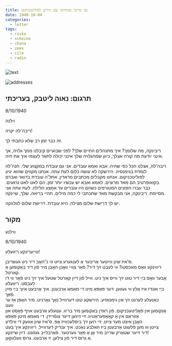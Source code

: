 ```yaml
---
title: גם שיינה ממתינה עם הירש לפוליטכניקום
date: 1940-10-04
categories:
  - letter
tags:
  - rivka
  - scheine
  - chana
  - zeev
  - cile
  - radin
---
```


![text](/pupko-papers/assets/images/1940-10-04-content.jpg)

![addresses](/pupko-papers/assets/images/1940-10-04-addresses.jpg)

## תרגום: נאוה ליטבק, בעריכתי
8/10/1940

וילנה

ריבה'לה יקרה!

זה כבר זמן רב שלא כתבתי לך.

ריבינקה, מה שלומך? איך מתנהלים החיים שלך? לפני שבועיים קיבלנו ממך גלויה, אך אינני יודעת
מה קורה אצלך, כיוון שמהגלויה שלך אינני יכולה לתאר לעצמי איך את חיה.

ריבה'לה, אצלנו הכל כפי שהיה. אבא ואמא עובדים. אני גם עובדת במקצוע שלי.
חנה'לה לומדת בגימנסיה. הירשקה לא עושה כלום לעת עתה. אנחנו מקווים שהוא יגיע
לפוליטכניקום. אנחנו מקבלים מכתבים מראדין. אתל'ה עובדת בדואר ואברם בקואופרטיב
הם מאד מרוצים. לאמא ואבא יש עכשיו יותר זמן. הם לאט לאט נרגעים. כבר עברו הזמנים
המטורפים כשהם היו עובדים עד אמצע הלילה. לעת עתה אני מסיימת. ריבינקה, אני מבקשת מאד
שתכתבי לי כמה מילים. תהיי בריאה. שלך, שיינקה.

יש לך דרישת שלום מצילה. היא עובדת. דרישת שלום לוולווקה.

## מקור

ווילנע

8/10/1940

טייַערינקע ריוועלע!

ס'איז שיון ווײַטער אַריבער אַ לענגערע צײַט ווי כ'האׇב דיר ניט געשריבן.  
ריווינקע וואׇס מאכסטו? ווי לעבט זיך דיר? פֿאַר צוויי וואׇכן האׇבן מיר פֿון דיר באַקומען אַ קאַרטל.  
אׇבער וואׇס בײַ דיר טוט זיך ווייס איך ניט. ווײַל פֿון דײַן קאַרטל שטעל איך זיך ניט פֿאׇר ווי דו לעבסט. ריוועלע  
בײַ אונדז איז אַלץ ווי געווען. דער פּאַפּאַ מיט די מאַמאַ אַרבעטן. איך אַרבעט איוך בײַ מײַן פֿאַך.  
כאַנעלע לערנט זיך אין גימנאַזיע. הירשקע טוט דערווײַל נאׇך גאׇרניט. מיר האׇפֿן אַז ער וועט  
אׇנקומען אין פּאׇליטעכניקום. פֿון ראַדן באַקומען מיר בריוו. עטעלע אַרבעט אויף פּאׇסט און  
אַווראַם אין אַ קאׇאׇפעראַטיוו. זיי זײַנען זייער צופֿרידן. די מאַמאַ מיטן פּאַפּאַ  
האׇבן איצט מער צײַט. זיי רוען זיך ביסלעכווײַז אׇפּ. ס'איז שיון אַוועק די ווילדע  
צײַטן ווו מען פֿלעגט אַרבעטן ביז האַלבע נאַכט. איך ענדיק דערווײַל. ריווינקע איך בעט  
דיר זייער שטאַרק שרײַב מיר אׇן אַ פּאׇר ווערטער. פֿאַרבלײַב געזונט. דײַן שיינקע!  
אַ גרוס דיר פֿון צילען. זי אַרבעט. גרוס וועלווקען.  
